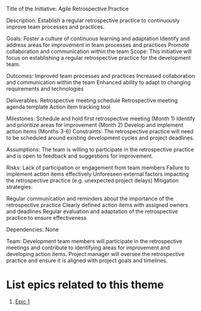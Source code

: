 Title of the Initiative: 
Agile Retrospective Practice

Description: 
Establish a regular retrospective practice to continuously improve team processes and practices.

Goals:
Foster a culture of continuous learning and adaptation
Identify and address areas for improvement in team processes and practices
Promote collaboration and communication within the team
Scope: This initiative will focus on establishing a regular retrospective practice for the development team.

Outcomes:
Improved team processes and practices
Increased collaboration and communication within the team
Enhanced ability to adapt to changing requirements and technologies

Deliverables:
Retrospective meeting schedule
Retrospective meeting agenda template
Action item tracking tool

Milestones:
Schedule and hold first retrospective meeting (Month 1)
Identify and prioritize areas for improvement (Month 2)
Develop and implement action items (Months 3-6)
Constraints: The retrospective practice will need to be scheduled around existing development cycles and project deadlines.

Assumptions: 
The team is willing to participate in the retrospective practice and is open to feedback and suggestions for improvement.

Risks:
Lack of participation or engagement from team members
Failure to implement action items effectively
Unforeseen external factors impacting the retrospective practice (e.g. unexpected project delays)
Mitigation strategies:

Regular communication and reminders about the importance of the retrospective practice
Clearly defined action items with assigned owners and deadlines
Regular evaluation and adaptation of the retrospective practice to ensure effectiveness

Dependencies: 
None

Team:
Development team members will participate in the retrospective meetings and contribute to identifying areas for improvement and developing action items.
Project manager will oversee the retrospective practice and ensure it is aligned with project goals and timelines.

# List epics related to this theme
1. [Epic 1](documentation/templates/theme/initiatives/epics/epic_template.md)